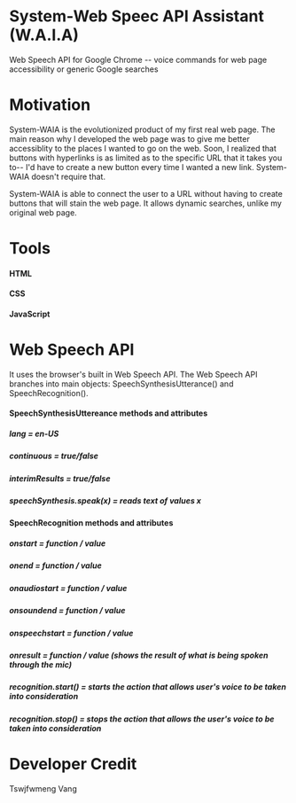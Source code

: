 # System-Web Speec API Assistant (W.A.I.A)
Web Speech API for Google Chrome -- voice commands for web page accessibility or generic Google searches

# Motivation
System-WAIA is the evolutionized product of my first real web page. The main reason why I developed the web
page was to give me better accessiblity to the places I wanted to go on the web. Soon, I realized that buttons
with hyperlinks is as limited as to the specific URL that it takes you to-- I'd have to create a new button
every time I wanted a new link. System-WAIA doesn't require that.

System-WAIA is able to connect the user to a URL without having to create buttons that will stain the web page.
It allows dynamic searches, unlike my original web page.

# Tools
#### HTML
#### CSS
#### JavaScript

# Web Speech API
It uses the browser's built in Web Speech API.
The Web Speech API branches into main objects: SpeechSynthesisUtterance() and SpeechRecognition().

#### SpeechSynthesisUttereance methods and attributes
##### lang = en-US
##### continuous = true/false
##### interimResults = true/false
##### speechSynthesis.speak(x) = reads text of values x

#### SpeechRecognition methods and attributes
##### onstart = function / value 
##### onend = function / value
##### onaudiostart = function / value
##### onsoundend = function / value
##### onspeechstart = function / value
##### onresult = function / value (shows the result of what is being spoken through the mic)
##### recognition.start() = starts the action that allows user's voice to be taken into consideration
##### recognition.stop() = stops the action that allows the user's voice to be taken into consideration

# Developer Credit
Tswjfwmeng Vang
